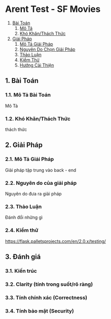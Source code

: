 

# Arent Test - SF Movies

1. [Bài Toán](#prob)
    1. [Mô Tả](#prob-description)
    2. [Khó Khăn/Thách Thức](#prob-challenges)
2. [Giải Pháp](#sol)
    1. [Mô Tả Giải Pháp](#sol-description)
    2. [Nguyên Do Chọn Giải Pháp](#sol-motivation)
    3. [Thảo Luận](#sol-discussion)
    4. [Kiểm Thử](#sol-automation-testing)
    5. [Hướng Cải Thiện](#sol-enhancement)


## 1. Bài Toán <a id='prob'></a>
### 1.1. Mô Tả Bài Toán <a id='prob-description'></a>
Mô Tả

### 1.2. Khó Khăn/Thách Thức <a id='prob-challenges'></a>
thách thức

## 2. Giải Pháp <a id='sol'></a>
### 2.1. Mô Tả Giải Pháp <a id="sol-description"></a>
Giải pháp tập trung vào back - end

### 2.2. Nguyên do của giải pháp <a id="sol-motivation"></a>
Nguyên do đưa ra giải pháp

### 2.3. Thảo Luận <a id="sol-discussion"></a>
Đánh đổi những gì

### 2.4. Kiểm thử <a id='sol-automation-testing'></a>
https://flask.palletsprojects.com/en/2.0.x/testing/

## 3. Đánh giá
### 3.1. Kiến trúc
### 3.2. Clarity (tính trong suốt/rõ ràng)
### 3.3. Tính chính xác (Correctness)
### 3.4. Tính bảo mật (Security)

<!-- ## 3. Hồ sơ của tôi -->